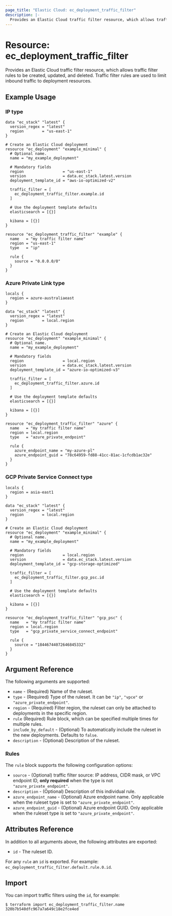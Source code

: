 ```yaml
---
page_title: "Elastic Cloud: ec_deployment_traffic_filter"
description: |-
  Provides an Elastic Cloud traffic filter resource, which allows traffic filter rules to be created, updated, and deleted. Traffic filter rules are used to limit inbound traffic to deployment resources.
---
```


# Resource: ec_deployment_traffic_filter

Provides an Elastic Cloud traffic filter resource, which allows traffic filter rules to be created, updated, and deleted. Traffic filter rules are used to limit inbound traffic to deployment resources.

## Example Usage

### IP type

```hcl
data "ec_stack" "latest" {
  version_regex = "latest"
  region        = "us-east-1"
}

# Create an Elastic Cloud deployment
resource "ec_deployment" "example_minimal" {
  # Optional name.
  name = "my_example_deployment"

  # Mandatory fields
  region                 = "us-east-1"
  version                = data.ec_stack.latest.version
  deployment_template_id = "aws-io-optimized-v2"

  traffic_filter = [
    ec_deployment_traffic_filter.example.id
  ]

  # Use the deployment template defaults
  elasticsearch = [{}]

  kibana = [{}]
}

resource "ec_deployment_traffic_filter" "example" {
  name   = "my traffic filter name"
  region = "us-east-1"
  type   = "ip"

  rule {
    source = "0.0.0.0/0"
  }
}
```

### Azure Private Link type

```hcl
locals {
  region = azure-australiaeast
}

data "ec_stack" "latest" {
  version_regex = "latest"
  region        = local.region
}

# Create an Elastic Cloud deployment
resource "ec_deployment" "example_minimal" {
  # Optional name.
  name = "my_example_deployment"

  # Mandatory fields
  region                 = local.region
  version                = data.ec_stack.latest.version
  deployment_template_id = "azure-io-optimized-v3"

  traffic_filter = [
    ec_deployment_traffic_filter.azure.id
  ]

  # Use the deployment template defaults
  elasticsearch = [{}]

  kibana = [{}]
}

resource "ec_deployment_traffic_filter" "azure" {
  name   = "my traffic filter name"
  region = local.region
  type   = "azure_private_endpoint"

  rule {
    azure_endpoint_name = "my-azure-pl"
    azure_endpoint_guid = "78c64959-fd88-41cc-81ac-1cfcdb1ac32e"
  }
}

```

### GCP Private Service Connect type

```hcl
locals {
  region = asia-east1
}

data "ec_stack" "latest" {
  version_regex = "latest"
  region        = local.region
}

# Create an Elastic Cloud deployment
resource "ec_deployment" "example_minimal" {
  # Optional name.
  name = "my_example_deployment"

  # Mandatory fields
  region                 = local.region
  version                = data.ec_stack.latest.version
  deployment_template_id = "gcp-storage-optimized"

  traffic_filter = [
    ec_deployment_traffic_filter.gcp_psc.id
  ]

  # Use the deployment template defaults
  elasticsearch = [{}]

  kibana = [{}]
}

resource "ec_deployment_traffic_filter" "gcp_psc" {
  name   = "my traffic filter name"
  region = local.region
  type   = "gcp_private_service_connect_endpoint"

  rule {
    source = "18446744072646845332"
  }
}

```

## Argument Reference

The following arguments are supported:

* `name` - (Required) Name of the ruleset.
* `type` - (Required) Type of the ruleset.  It can be `"ip"`, `"vpce"` or `"azure_private_endpoint"`.
* `region` - (Required) Filter region, the ruleset can only be attached to deployments in the specific region.
* `rule` (Required) Rule block, which can be specified multiple times for multiple rules.
* `include_by_default` - (Optional) To automatically include the ruleset in the new deployments. Defaults to `false`.
* `description` - (Optional) Description of the ruleset.

### Rules

The `rule` block supports the following configuration options:

* `source` - (Optional) traffic filter source: IP address, CIDR mask, or VPC endpoint ID, **only required** when the type is not `"azure_private_endpoint"`.
* `description` - (Optional) Description of this individual rule.
* `azure_endpoint_name` - (Optional) Azure endpoint name. Only applicable when the ruleset type is set to `"azure_private_endpoint"`.
* `azure_endpoint_guid` - (Optional) Azure endpoint GUID. Only applicable when the ruleset type is set to `"azure_private_endpoint"`.

## Attributes Reference

In addition to all arguments above, the following attributes are exported:

* `id` - The ruleset ID.

For any `rule` an `id` is exported. For example: `ec_deployment_traffic_filter.default.rule.0.id`.

## Import

You can import traffic filters using the `id`, for example:

```
$ terraform import ec_deployment_traffic_filter.name 320b7b540dfc967a7a649c18e2fce4ed
```
